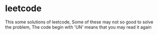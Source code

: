 # leetcode
This some solutions of leetcode,
Some of these may not so good to solve the problem,
The code begin with 'UN' means that you may read it again

